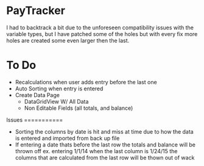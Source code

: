 PayTracker
==========
I had to backtrack a bit due to the unforeseen compatibility issues with the variable types, but I have patched some of the holes but with every fix more holes are created some even larger then the last. 

To Do
===========
<ul>
<li>Recalculations when user adds entry before the last one</li>
<li>Auto Sorting when entry is entered</li>
<li>Create Data Page
	<ul>
	<li>DataGridView W/ All Data</li>
	<li>Non Editable Fields (all totals, and balance)</li>
	</ul></li>

</ul>
Issues
===========
<ul>
<li>Sorting the columns by date is hit and miss at time due to how the data is entered and imported from back up file</li>
<li>If entering a date thats before the last row the totals and balance will be thrown off ex. entering 1/1/14 when the last column is 1/24/15 the columns that are calculated from the last row will be thown out of wack</li>
</ul>
